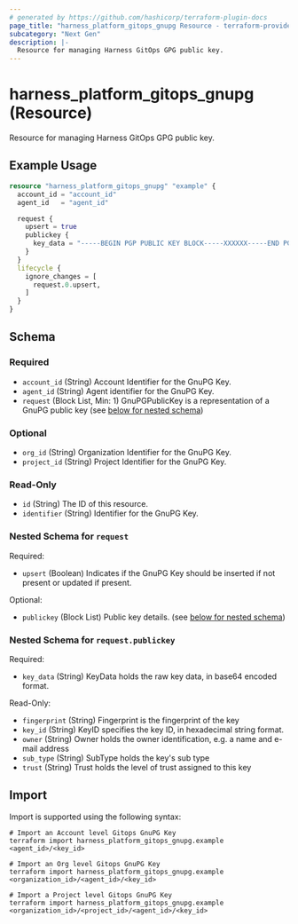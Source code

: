```yaml
---
# generated by https://github.com/hashicorp/terraform-plugin-docs
page_title: "harness_platform_gitops_gnupg Resource - terraform-provider-harness"
subcategory: "Next Gen"
description: |-
  Resource for managing Harness GitOps GPG public key.
---
```


# harness_platform_gitops_gnupg (Resource)

Resource for managing Harness GitOps GPG public key.

## Example Usage

```terraform
resource "harness_platform_gitops_gnupg" "example" {
  account_id = "account_id"
  agent_id   = "agent_id"

  request {
    upsert = true
    publickey {
      key_data = "-----BEGIN PGP PUBLIC KEY BLOCK-----XXXXXX-----END PGP PUBLIC KEY BLOCK-----"
    }
  }
  lifecycle {
    ignore_changes = [
      request.0.upsert,
    ]
  }
}
```

<!-- schema generated by tfplugindocs -->
## Schema

### Required

- `account_id` (String) Account Identifier for the GnuPG Key.
- `agent_id` (String) Agent identifier for the GnuPG Key.
- `request` (Block List, Min: 1) GnuPGPublicKey is a representation of a GnuPG public key (see [below for nested schema](#nestedblock--request))

### Optional

- `org_id` (String) Organization Identifier for the GnuPG Key.
- `project_id` (String) Project Identifier for the GnuPG Key.

### Read-Only

- `id` (String) The ID of this resource.
- `identifier` (String) Identifier for the GnuPG Key.

<a id="nestedblock--request"></a>
### Nested Schema for `request`

Required:

- `upsert` (Boolean) Indicates if the GnuPG Key should be inserted if not present or updated if present.

Optional:

- `publickey` (Block List) Public key details. (see [below for nested schema](#nestedblock--request--publickey))

<a id="nestedblock--request--publickey"></a>
### Nested Schema for `request.publickey`

Required:

- `key_data` (String) KeyData holds the raw key data, in base64 encoded format.

Read-Only:

- `fingerprint` (String) Fingerprint is the fingerprint of the key
- `key_id` (String) KeyID specifies the key ID, in hexadecimal string format.
- `owner` (String) Owner holds the owner identification, e.g. a name and e-mail address
- `sub_type` (String) SubType holds the key's sub type
- `trust` (String) Trust holds the level of trust assigned to this key

## Import

Import is supported using the following syntax:

```shell
# Import an Account level Gitops GnuPG Key
terraform import harness_platform_gitops_gnupg.example <agent_id>/<key_id>

# Import an Org level Gitops GnuPG Key
terraform import harness_platform_gitops_gnupg.example <organization_id>/<agent_id>/<key_id>

# Import a Project level Gitops GnuPG Key
terraform import harness_platform_gitops_gnupg.example <organization_id>/<project_id>/<agent_id>/<key_id>
```
